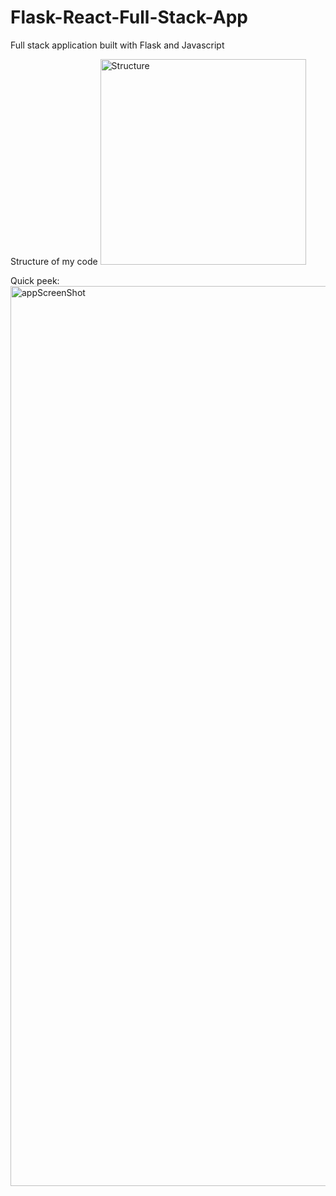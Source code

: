 # Flask-React-Full-Stack-App

Full stack application built with Flask and Javascript

Structure of my code 
<img width="329" alt="Structure" src="https://github.com/chinbeis/Full-stack-Contacts-list-project/assets/62262955/21cd44d9-e43a-455a-b998-20a31f47d0a2">

Quick peek:
<img width="1440" alt="appScreenShot" src="https://github.com/chinbeis/Full-stack-Contacts-list-project/assets/62262955/ba7c7072-29ae-4a44-8c31-3ee13192cec2">
